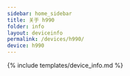 ```yaml
---
sidebar: home_sidebar
title: 关于 h990
folder: info
layout: deviceinfo
permalink: /devices/h990/
device: h990
---
```

{% include templates/device_info.md %}

